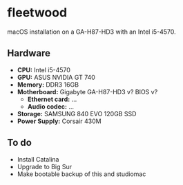 # fleetwood

macOS installation on a GA-H87-HD3 with an Intel i5-4570.

## Hardware

- **CPU:** Intel i5-4570
- **GPU:** ASUS NVIDIA GT 740
- **Memory:** DDR3 16GB
- **Motherboard:** Gigabyte GA-H87-HD3 v? BIOS v?
  - **Ethernet card:** ...
  - **Audio codec:** ...
- **Storage:** SAMSUNG 840 EVO 120GB SSD
- **Power Supply:** Corsair 430M

## To do

- Install Catalina
- Upgrade to Big Sur
- Make bootable backup of this and studiomac
